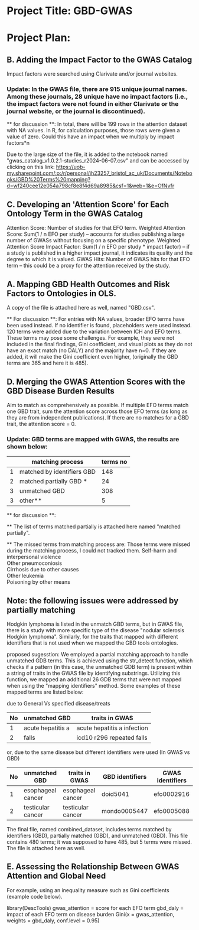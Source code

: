 # Project Title: GBD-GWAS

# Project Plan:


## B. Adding the Impact Factor to the GWAS Catalog
Impact factors were searched using Clarivate and/or journal websites.

### Update: In the GWAS file, there are 915 unique journal names. Among these journals, 28 unique have no impact factors (i.e., the impact factors were not found in either Clarivate or the journal website, or the journal is discontinued).
** for discussion **: In total, there will be 199 rows in the attention dataset with NA values. In R, for calculation purposes, those rows were given a value of zero. Could this have an impact when we multiply by impact factors*n

Due to the large size of the file, it is added to the notebook named "gwas_catalog_v1.0.2.1-studies_r2024-06-07.csv" and can be accessed by clicking on this link:
https://uob-my.sharepoint.com/:o:/r/personal/ih23257_bristol_ac_uk/Documents/Notebooks/GBD%20Terms%20mapping?d=wf240cee12e054a798cf8e8f4d69a8985&csf=1&web=1&e=OfNvfr


## C. Developing an 'Attention Score' for Each Ontology Term in the GWAS Catalog
Attention Score: Number of studies for that EFO term.
Weighted Attention Score: Sum(1 / n EFO per study) – accounts for studies publishing a large number of GWASs without focusing on a specific phenotype.
Weighted Attention Score Impact Factor: Sum(1 / n EFO per study * impact factor) – if a study is published in a higher impact journal, it indicates its quality and the degree to which it is valued.
GWAS Hits: Number of GWAS hits for that EFO term – this could be a proxy for the attention received by the study.


## A. Mapping GBD Health Outcomes and Risk Factors to Ontologies in OLS. 
A copy of the file is attached here as well, named "GBD.csv".

** For discussion **: For entries with NA values, broader EFO terms have been used instead. If no identifier is found, placeholders were used instead.
120 terms were added due to the variation between ICH and EFO terms. These terms may pose some challenges. For example, they were not included in the final findings, Gini coefficient, and visual plots as they do not have an exact match (no DALY) and the majority have n=0. If they are added, it will make the Gini coefficient even higher, (originally the GBD terms are 365 and here it is 485). 

## D. Merging the GWAS Attention Scores with the GBD Disease Burden Results
Aim to match as comprehensively as possible.
If multiple EFO terms match one GBD trait, sum the attention score across those EFO terms (as long as they are from independent publications).
If there are no matches for a GBD trait, the attention score = 0.

### Update: GBD terms are mapped with GWAS, the results are shown below:



|   | matching process           | terms no |
|---|--------------------------- | -----    |
| 1 | matched by identifiers GBD |   148    |
| 2 | matched partially GBD *    |   24     |
| 3 | unmatched GBD              |   308    |
| 3 | other**                    |   5      |

** for discussion **: 

** The list of terms matched partially is attached here named "matched partially". 

** The missed terms from matching process are: 
Those terms were missed during the matching process, I could not tracked them. 
Self-harm and interpersonal violence	
Other pneumoconiosis	
Cirrhosis due to other causes	
Other leukemia	
Poisoning by other means


## Note: the following issues were addressed by partially matching 
Hodgkin lymphoma is listed in the unmatch GBD terms, but in GWAS file, there is a study with more specific type of the disease "nodular sclerosis Hodgkin lymphoma". Similarly, for the traits that mapped with different identifiers that is not used when we mapped the GBD tools ontologies. 

proposed sugesstion: 
We employed a partial matching approach to handle unmatched GDB terms. This is achieved using the str_detect function, which checks if a pattern (in this case, the unmatched GDB term) is present within a string of traits in the GWAS file by identifying substrings. Utilizing this function, we mapped an additional 26 GDB terms that were not mapped when using the "mapping identifiers" method. Some examples of these mapped terms are listed below:

due to General Vs specified disease/treats

| No  | unmatched GBD       |     traits in GWAS           |
| --- | ------------------- | ---------------------------- |
| 1   | acute hepatitis a   | acute hepatitis a infection  |
| 2   | falls               | icd10 r296 repeated falls    |


or, due to the same disease but different identifiers were used (In GWAS vs GBD)

| No  | unmatched GBD            |   traits in GWAS   | GBD identifiers    | GWAS identifiers |
| --- | ------------------------ | ------------------ | -------------------| ---------------- |
| 1   | esophageal cancer        | esophageal cancer  | doid5041           | efo0002916       |
| 2   | testicular cancer        | testicular cancer  | mondo0005447       | efo0005088       |


The final file, named combined_dataset, includes terms matched by identifiers (GBD), partially matched (GBD), and unmatched (GBD). This file contains 480 terms; it was supposed to have 485, but 5 terms were missed. The file is attached here as well.




## E. Assessing the Relationship Between GWAS Attention and Global Need
For example, using an inequality measure such as Gini coefficients (example code below).

library(DescTools)
gwas_attention = score for each EFO term
gbd_daly = impact of each EFO term on disease burden
Gini(x = gwas_attention, weights = gbd_daly, conf.level = 0.95)

